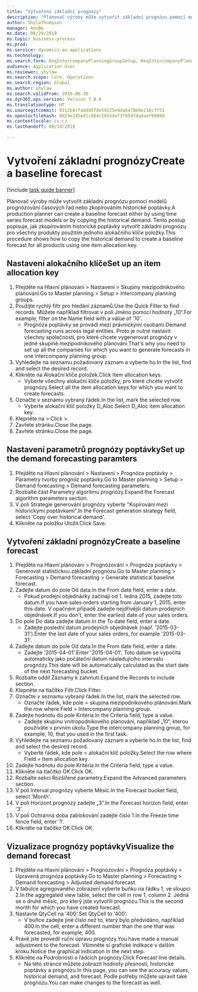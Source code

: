 ```yaml
--- 
title: "Vytvoření základní prognózy"
description: "Plánovač výroby může vytvořit základní prognózu pomocí modelů prognózování časových řad nebo zkopírováním historické poptávky."
author: ShylaThompson
manager: AnnBe
ms.date: 08/29/2018
ms.topic: business-process
ms.prod: 
ms.service: dynamics-ax-applications
ms.technology: 
ms.search.form: ReqIntercompanyPlanningGroupSetup, ReqIntercompanyPlanningGroupAllocKeys, ReqDemPlanForecastParameters, ReqDemPlanCreateForecastDialog, SysQueryForm, ReqDemPlanForecastViewer
audience: Application User
ms.reviewer: shylaw
ms.search.scope: Core, Operations
ms.search.region: Global
ms.author: shylaw
ms.search.validFrom: 2016-06-30
ms.dyn365.ops.version: Version 7.0.0
ms.translationtype: HT
ms.sourcegitcommit: 0312b8cfadd45f8e59225e9daba78b9e216cff51
ms.openlocfilehash: 0d23e245ed1c084c26554ef3f859fdadaef9990d
ms.contentlocale: cs-cz
ms.lasthandoff: 09/14/2018

---
```

# <a name="create-a-baseline-forecast"></a><span data-ttu-id="5e167-103">Vytvoření základní prognózy</span><span class="sxs-lookup"><span data-stu-id="5e167-103">Create a baseline forecast</span></span>

[!include [task guide banner](../../includes/task-guide-banner.md)]

<span data-ttu-id="5e167-104">Plánovač výroby může vytvořit základní prognózu pomocí modelů prognózování časových řad nebo zkopírováním historické poptávky.</span><span class="sxs-lookup"><span data-stu-id="5e167-104">A production planner can create a baseline forecast either by using time series forecast models or by copying the historical demand.</span></span> <span data-ttu-id="5e167-105">Tento postup popisuje, jak zkopírováním historické poptávky vytvořit základní prognózu pro všechny produkty použitím jednoho alokačního klíče položky.</span><span class="sxs-lookup"><span data-stu-id="5e167-105">This procedure shows how to copy the historical demand to create a baseline forecast for all products using one item allocation key.</span></span> 


## <a name="set-up-an-item-allocation-key"></a><span data-ttu-id="5e167-106">Nastavení alokačního klíče</span><span class="sxs-lookup"><span data-stu-id="5e167-106">Set up an item allocation key</span></span>
1. <span data-ttu-id="5e167-107">Přejděte na Hlavní plánování > Nastavení > Skupiny mezipodnikového plánování.</span><span class="sxs-lookup"><span data-stu-id="5e167-107">Go to Master planning > Setup > Intercompany planning groups.</span></span>
2. <span data-ttu-id="5e167-108">Použijte rychlý filtr pro hledání záznamů.</span><span class="sxs-lookup"><span data-stu-id="5e167-108">Use the Quick Filter to find records.</span></span> <span data-ttu-id="5e167-109">Můžete například filtrovat v poli Jméno pomocí hodnoty „10“.</span><span class="sxs-lookup"><span data-stu-id="5e167-109">For example, filter on the Name field with a value of '10'.</span></span>
    * <span data-ttu-id="5e167-110">Prognóza poptávky se provádí mezi právnickými osobami.</span><span class="sxs-lookup"><span data-stu-id="5e167-110">Demand forecasting runs across legal entities.</span></span> <span data-ttu-id="5e167-111">Proto je nutné nastavit všechny společnosti, pro které chcete vygenerovat prognózy v jedné skupině mezipodnikového plánování.</span><span class="sxs-lookup"><span data-stu-id="5e167-111">That's why you need to set up all the companies for which you want to generate forecasts in one intercompany planning group.</span></span>  
3. <span data-ttu-id="5e167-112">Vyhledejte na seznamu požadovaný záznam a vyberte ho.</span><span class="sxs-lookup"><span data-stu-id="5e167-112">In the list, find and select the desired record.</span></span>
4. <span data-ttu-id="5e167-113">Klikněte na Alokační klíče položek.</span><span class="sxs-lookup"><span data-stu-id="5e167-113">Click Item allocation keys.</span></span>
    * <span data-ttu-id="5e167-114">Vyberte všechny alokační klíče položky, pro které chcete vytvořit prognózy.</span><span class="sxs-lookup"><span data-stu-id="5e167-114">Select all the item allocation keys for which you want to create forecasts.</span></span>  
5. <span data-ttu-id="5e167-115">Označte v seznamu vybraný řádek.</span><span class="sxs-lookup"><span data-stu-id="5e167-115">In the list, mark the selected row.</span></span>
    * <span data-ttu-id="5e167-116">Vyberte alokační klíč položky D_Aloc.</span><span class="sxs-lookup"><span data-stu-id="5e167-116">Select D_Aloc item allocation key.</span></span>  
6. <span data-ttu-id="5e167-117">Klepněte na >.</span><span class="sxs-lookup"><span data-stu-id="5e167-117">Click >.</span></span>
7. <span data-ttu-id="5e167-118">Zavřete stránku.</span><span class="sxs-lookup"><span data-stu-id="5e167-118">Close the page.</span></span>
8. <span data-ttu-id="5e167-119">Zavřete stránku.</span><span class="sxs-lookup"><span data-stu-id="5e167-119">Close the page.</span></span>

## <a name="set-up-the-demand-forecasting-paramters"></a><span data-ttu-id="5e167-120">Nastavení parametrů prognózy poptávky</span><span class="sxs-lookup"><span data-stu-id="5e167-120">Set up the demand forecasting paramters</span></span>
1. <span data-ttu-id="5e167-121">Přejděte na Hlavní plánování > Nastavení > Prognóza poptávky > Parametry tvorby prognóz poptávky.</span><span class="sxs-lookup"><span data-stu-id="5e167-121">Go to Master planning > Setup > Demand forecasting > Demand forecasting parameters.</span></span>
2. <span data-ttu-id="5e167-122">Rozbalte část Parametry algoritmu prognózy.</span><span class="sxs-lookup"><span data-stu-id="5e167-122">Expand the Forecast algorithm parameters section.</span></span>
3. <span data-ttu-id="5e167-123">V poli Strategie generování prognózy vyberte "Kopírování mezi historickými poptávkami".</span><span class="sxs-lookup"><span data-stu-id="5e167-123">In the Forecast generation strategy field, select 'Copy over historical demand'.</span></span>
4. <span data-ttu-id="5e167-124">Klikněte na položku Uložit.</span><span class="sxs-lookup"><span data-stu-id="5e167-124">Click Save.</span></span>

## <a name="create-a-baseline-forecast"></a><span data-ttu-id="5e167-125">Vytvoření základní prognózy</span><span class="sxs-lookup"><span data-stu-id="5e167-125">Create a baseline forecast</span></span>
1. <span data-ttu-id="5e167-126">Přejděte na Hlavní plánování > Prognózování > Prognóza poptávky > Generovat statistickou základní prognózu.</span><span class="sxs-lookup"><span data-stu-id="5e167-126">Go to Master planning > Forecasting > Demand forecasting > Generate statistical baseline forecast.</span></span>
2. <span data-ttu-id="5e167-127">Zadejte datum do pole Od data.</span><span class="sxs-lookup"><span data-stu-id="5e167-127">In the From date field, enter a date.</span></span>
    * <span data-ttu-id="5e167-128">Pokud prodejní objednávky začínají od 1. ledna 2015, zadejte toto datum.</span><span class="sxs-lookup"><span data-stu-id="5e167-128">If you have sales orders starting from January 1, 2015, enter this date.</span></span> <span data-ttu-id="5e167-129">V opačném případě zadejte nejdřívější datum prodejních objednávek.</span><span class="sxs-lookup"><span data-stu-id="5e167-129">If you don't, enter the earliest date of your sales orders.</span></span>  
3. <span data-ttu-id="5e167-130">Do pole Do data zadejte datum.</span><span class="sxs-lookup"><span data-stu-id="5e167-130">In the To date field, enter a date.</span></span>
    * <span data-ttu-id="5e167-131">Zadejte poslední datum prodejních objednávek (např. '2015-03-31').</span><span class="sxs-lookup"><span data-stu-id="5e167-131">Enter the last date of your sales orders, for example '2015-03-31'.</span></span>  
4. <span data-ttu-id="5e167-132">Zadejte datum do pole Od data.</span><span class="sxs-lookup"><span data-stu-id="5e167-132">In the From date field, enter a date.</span></span>
    * <span data-ttu-id="5e167-133">Zadejte '2015-04-01'.</span><span class="sxs-lookup"><span data-stu-id="5e167-133">Enter '2015-04-01'.</span></span> <span data-ttu-id="5e167-134">Toto datum se vypočítá automaticky jako počáteční datum následujícího intervalu prognózy.</span><span class="sxs-lookup"><span data-stu-id="5e167-134">This date will be automatically calculated as the start date of the next forecasting bucket.</span></span>  
5. <span data-ttu-id="5e167-135">Rozbalte oddíl Záznamy k zahrnutí.</span><span class="sxs-lookup"><span data-stu-id="5e167-135">Expand the Records to include section.</span></span>
6. <span data-ttu-id="5e167-136">Klepněte na tlačítko Filtr.</span><span class="sxs-lookup"><span data-stu-id="5e167-136">Click Filter.</span></span>
7. <span data-ttu-id="5e167-137">Označte v seznamu vybraný řádek.</span><span class="sxs-lookup"><span data-stu-id="5e167-137">In the list, mark the selected row.</span></span>
    * <span data-ttu-id="5e167-138">Označte řádek, kde pole = skupina mezipodnikového plánování.</span><span class="sxs-lookup"><span data-stu-id="5e167-138">Mark the row where Field = Intercompany planning group.</span></span>  
8. <span data-ttu-id="5e167-139">Zadejte hodnotu do pole Kritéria.</span><span class="sxs-lookup"><span data-stu-id="5e167-139">In the Criteria field, type a value.</span></span>
    * <span data-ttu-id="5e167-140">Zadejte skupinu vnitropodnikového plánování, například „10“, kterou používáte v prvním úkolu.</span><span class="sxs-lookup"><span data-stu-id="5e167-140">Type the intercompany planning group, for example, 10, that you used in the first task.</span></span>  
9. <span data-ttu-id="5e167-141">Vyhledejte na seznamu požadovaný záznam a vyberte ho.</span><span class="sxs-lookup"><span data-stu-id="5e167-141">In the list, find and select the desired record.</span></span>
    * <span data-ttu-id="5e167-142">Vyberte řádek, kde pole = alokační klíč položky.</span><span class="sxs-lookup"><span data-stu-id="5e167-142">Select the row where Field = Item allocation key.</span></span>  
10. <span data-ttu-id="5e167-143">Zadejte hodnotu do pole Kritéria.</span><span class="sxs-lookup"><span data-stu-id="5e167-143">In the Criteria field, type a value.</span></span>
11. <span data-ttu-id="5e167-144">Klikněte na tlačítko OK.</span><span class="sxs-lookup"><span data-stu-id="5e167-144">Click OK.</span></span>
12. <span data-ttu-id="5e167-145">Rozbalte sekci Rozšířené parametry.</span><span class="sxs-lookup"><span data-stu-id="5e167-145">Expand the Advanced parameters section.</span></span>
13. <span data-ttu-id="5e167-146">V poli Interval prognózy vyberte Měsíc.</span><span class="sxs-lookup"><span data-stu-id="5e167-146">In the Forecast bucket field, select 'Month'.</span></span>
14. <span data-ttu-id="5e167-147">V poli Horizont prognózy zadejte „3“.</span><span class="sxs-lookup"><span data-stu-id="5e167-147">In the Forecast horizon field, enter '3'.</span></span>
15. <span data-ttu-id="5e167-148">V poli Ochranná doba zablokování zadejte číslo 1.</span><span class="sxs-lookup"><span data-stu-id="5e167-148">In the Freeze time fence field, enter '1'.</span></span>
16. <span data-ttu-id="5e167-149">Klikněte na tlačítko OK.</span><span class="sxs-lookup"><span data-stu-id="5e167-149">Click OK.</span></span>

## <a name="visualize-the-demand-forecast"></a><span data-ttu-id="5e167-150">Vizualizace prognózy poptávky</span><span class="sxs-lookup"><span data-stu-id="5e167-150">Visualize the demand forecast</span></span>
1. <span data-ttu-id="5e167-151">Přejděte na Hlavní plánování > Prognózování > Prognóza poptávky > Upravená prognóza poptávky.</span><span class="sxs-lookup"><span data-stu-id="5e167-151">Go to Master planning > Forecasting > Demand forecasting > Adjusted demand forecast.</span></span>
2. <span data-ttu-id="5e167-152">V tabulce agregovaného zobrazení vyberte buňku na řádku 1, ve sloupci 2.</span><span class="sxs-lookup"><span data-stu-id="5e167-152">In the aggregated view table, select the cell in row 1, column 2.</span></span> <span data-ttu-id="5e167-153">Jedná se o druhé měsíc, pro který jste vytvořili prognózu.</span><span class="sxs-lookup"><span data-stu-id="5e167-153">This is the second month for which you have created forecast.</span></span>
3. <span data-ttu-id="5e167-154">Nastavte QtyCell na '400'.</span><span class="sxs-lookup"><span data-stu-id="5e167-154">Set QtyCell to '400'.</span></span>
    * <span data-ttu-id="5e167-155">V buňce zadejte jiné číslo než to, který bylo předvídáno, například 400.</span><span class="sxs-lookup"><span data-stu-id="5e167-155">In the cell, enter a different number than the one that was forecasted, for example, 400.</span></span>  
4. <span data-ttu-id="5e167-156">Právě jste provedli ruční úpravu prognózy.</span><span class="sxs-lookup"><span data-stu-id="5e167-156">You have made a manual adjustment to the forecast.</span></span> <span data-ttu-id="5e167-157">Všimněte si grafické indikace v dalším kroku.</span><span class="sxs-lookup"><span data-stu-id="5e167-157">Notice the graphical indication in the next step.</span></span>
5. <span data-ttu-id="5e167-158">Klikněte na Podrobnosti o řádcích prognózy.</span><span class="sxs-lookup"><span data-stu-id="5e167-158">Click Forecast line details.</span></span>
    * <span data-ttu-id="5e167-159">Na této stránce můžete zobrazit hodnoty přesnosti, historické poptávky a prognózu.</span><span class="sxs-lookup"><span data-stu-id="5e167-159">In this page, you can see the accuracy values, historical demand, and forecast.</span></span> <span data-ttu-id="5e167-160">Podle potřeby můžete upravit také prognózu.</span><span class="sxs-lookup"><span data-stu-id="5e167-160">You can make changes to the forecast as well.</span></span>  


